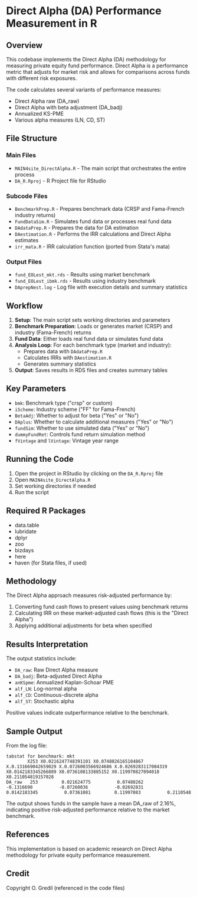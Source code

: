 # Direct Alpha (DA) Performance Measurement in R

## Overview

This codebase implements the Direct Alpha (DA) methodology for measuring private equity fund performance. Direct Alpha is a performance metric that adjusts for market risk and allows for comparisons across funds with different risk exposures.

The code calculates several variants of performance measures:
- Direct Alpha raw (DA_raw)
- Direct Alpha with beta adjustment (DA_badj)
- Annualized KS-PME
- Various alpha measures (LN, CD, ST)

## File Structure

### Main Files
- `MAIN4site_DirectAlpha.R` - The main script that orchestrates the entire process
- `DA_R.Rproj` - R Project file for RStudio

### Subcode Files
- `BenchmarkPrep.R` - Prepares benchmark data (CRSP and Fama-French industry returns)
- `FundDataSim.R` - Simulates fund data or processes real fund data
- `DAdataPrep.R` - Prepares the data for DA estimation
- `DAestimation.R` - Performs the IRR calculations and Direct Alpha estimates
- `irr_mata.R` - IRR calculation function (ported from Stata's mata)

### Output Files
- `fund_EOLest_mkt.rds` - Results using market benchmark
- `fund_EOLest_ibmk.rds` - Results using industry benchmark
- `DAprepNest.log` - Log file with execution details and summary statistics

## Workflow

1. **Setup**: The main script sets working directories and parameters
2. **Benchmark Preparation**: Loads or generates market (CRSP) and industry (Fama-French) returns
3. **Fund Data**: Either loads real fund data or simulates fund data
4. **Analysis Loop**: For each benchmark type (market and industry):
   - Prepares data with `DAdataPrep.R`
   - Calculates IRRs with `DAestimation.R`
   - Generates summary statistics
5. **Output**: Saves results in RDS files and creates summary tables

## Key Parameters

- `bmk`: Benchmark type ("crsp" or custom)
- `iScheme`: Industry scheme ("FF" for Fama-French)
- `BetaAdj`: Whether to adjust for beta ("Yes" or "No")
- `DAplus`: Whether to calculate additional measures ("Yes" or "No")
- `fundSim`: Whether to use simulated data ("Yes" or "No")
- `dummyFundRet`: Controls fund return simulation method
- `fVintage` and `lVintage`: Vintage year range

## Running the Code

1. Open the project in RStudio by clicking on the `DA_R.Rproj` file
2. Open `MAIN4site_DirectAlpha.R`
3. Set working directories if needed
4. Run the script

## Required R Packages

- data.table
- lubridate
- dplyr
- zoo
- bizdays
- here
- haven (for Stata files, if used)

## Methodology

The Direct Alpha approach measures risk-adjusted performance by:
1. Converting fund cash flows to present values using benchmark returns
2. Calculating IRR on these market-adjusted cash flows (this is the "Direct Alpha")
3. Applying additional adjustments for beta when specified

## Results Interpretation

The output statistics include:
- `DA_raw`: Raw Direct Alpha measure
- `DA_badj`: Beta-adjusted Direct Alpha
- `anKSpme`: Annualized Kaplan-Schoar PME
- `alf_LN`: Log-normal alpha
- `alf_CD`: Continuous-discrete alpha
- `alf_ST`: Stochastic alpha

Positive values indicate outperformance relative to the benchmark.

## Sample Output

From the log file:
```
tabstat for benchmark: mkt 
        X253 X0.0216247748391101 X0.0748026165104867 X.0.131669042659029 X.0.0726003566924686 X.0.0269283117084319 X0.0142183345266889 X0.0736108133885152 X0.119970827094018 X0.211054819157028
DA_raw   253         0.021624775          0.07480262          -0.1316690          -0.07260036          -0.02692831        0.0142183345          0.07361081         0.11997083          0.2110548
```

The output shows funds in the sample have a mean DA_raw of 2.16%, indicating positive risk-adjusted performance relative to the market benchmark.

## References

This implementation is based on academic research on Direct Alpha methodology for private equity performance measurement.

## Credit

Copyright O. Gredil (referenced in the code files)
